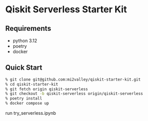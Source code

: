 # Qiskit Serverless Starter Kit

## Requirements

- python 3.12
- poetry
- docker

## Quick Start

```bash
% git clone git@github.com:mi2valley/qiskit-starter-kit.git
% cd qiskit-starter-kit
% git fetch origin qiskit-serverless
% git checkout -b qiskit-serverless origin/qiskit-serverless
% poetry install
% docker compose up
```

run try_serverless.ipynb
